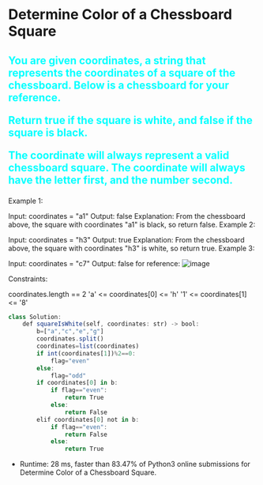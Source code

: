 # Determine Color of a Chessboard Square
<h2 style="color:aqua">You are given coordinates, a string that represents the coordinates of a square of the chessboard. Below is a chessboard for your reference.



Return true if the square is white, and false if the square is black.

The coordinate will always represent a valid chessboard square. The coordinate will always have the letter first, and the number second.</h2>

Example 1:

Input: coordinates = "a1"
Output: false
Explanation: From the chessboard above, the square with coordinates "a1" is black, so return false.
Example 2:

Input: coordinates = "h3"
Output: true
Explanation: From the chessboard above, the square with coordinates "h3" is white, so return true.
Example 3:

Input: coordinates = "c7"
Output: false
for reference:
 ![image](https://user-images.githubusercontent.com/63045639/118485746-6aa13980-b736-11eb-91ec-21d3c95d9736.png)

Constraints:

coordinates.length == 2
'a' <= coordinates[0] <= 'h'
'1' <= coordinates[1] <= '8'
```javascript
class Solution:
    def squareIsWhite(self, coordinates: str) -> bool:
        b=["a","c","e","g"]
        coordinates.split()
        coordinates=list(coordinates)
        if int(coordinates[1])%2==0:
            flag="even"
        else:
            flag="odd"
        if coordinates[0] in b:
            if flag=="even":
                return True
            else:
                return False
        elif coordinates[0] not in b:
            if flag=="even":
                return False
            else:
                return True
```
* Runtime: 28 ms, faster than 83.47% of Python3 online submissions for Determine Color of a Chessboard Square.
